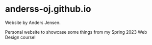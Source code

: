 # anderss-oj.github.io
Website by Anders Jensen.

Personal website to showcase some things from my Spring 2023 Web Design course!

